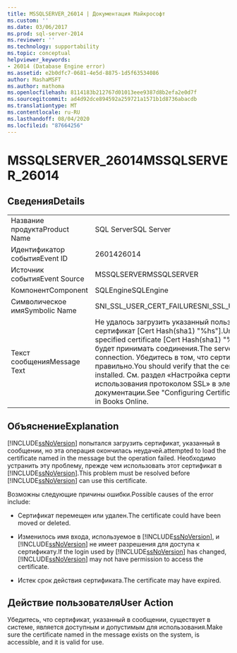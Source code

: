 ```yaml
---
title: MSSQLSERVER_26014 | Документация Майкрософт
ms.custom: ''
ms.date: 03/06/2017
ms.prod: sql-server-2014
ms.reviewer: ''
ms.technology: supportability
ms.topic: conceptual
helpviewer_keywords:
- 26014 (Database Engine error)
ms.assetid: e2b0dfc7-0681-4e5d-8875-1d5f63534086
author: MashaMSFT
ms.author: mathoma
ms.openlocfilehash: 8114183b212767d01013eee9387d8b2efa2e0d7f
ms.sourcegitcommit: ad4d92dce894592a259721a1571b1d8736abacdb
ms.translationtype: MT
ms.contentlocale: ru-RU
ms.lasthandoff: 08/04/2020
ms.locfileid: "87664256"
---
```

# <a name="mssqlserver_26014"></a><span data-ttu-id="5c72b-102">MSSQLSERVER_26014</span><span class="sxs-lookup"><span data-stu-id="5c72b-102">MSSQLSERVER_26014</span></span>
    
## <a name="details"></a><span data-ttu-id="5c72b-103">Сведения</span><span class="sxs-lookup"><span data-stu-id="5c72b-103">Details</span></span>  
  
|||  
|-|-|  
|<span data-ttu-id="5c72b-104">Название продукта</span><span class="sxs-lookup"><span data-stu-id="5c72b-104">Product Name</span></span>|<span data-ttu-id="5c72b-105">SQL Server</span><span class="sxs-lookup"><span data-stu-id="5c72b-105">SQL Server</span></span>|  
|<span data-ttu-id="5c72b-106">Идентификатор события</span><span class="sxs-lookup"><span data-stu-id="5c72b-106">Event ID</span></span>|<span data-ttu-id="5c72b-107">26014</span><span class="sxs-lookup"><span data-stu-id="5c72b-107">26014</span></span>|  
|<span data-ttu-id="5c72b-108">Источник события</span><span class="sxs-lookup"><span data-stu-id="5c72b-108">Event Source</span></span>|<span data-ttu-id="5c72b-109">MSSQLSERVER</span><span class="sxs-lookup"><span data-stu-id="5c72b-109">MSSQLSERVER</span></span>|  
|<span data-ttu-id="5c72b-110">Компонент</span><span class="sxs-lookup"><span data-stu-id="5c72b-110">Component</span></span>|<span data-ttu-id="5c72b-111">SQLEngine</span><span class="sxs-lookup"><span data-stu-id="5c72b-111">SQLEngine</span></span>|  
|<span data-ttu-id="5c72b-112">Символическое имя</span><span class="sxs-lookup"><span data-stu-id="5c72b-112">Symbolic Name</span></span>|<span data-ttu-id="5c72b-113">SNI_SSL_USER_CERT_FAILURE</span><span class="sxs-lookup"><span data-stu-id="5c72b-113">SNI_SSL_USER_CERT_FAILURE</span></span>|  
|<span data-ttu-id="5c72b-114">Текст сообщения</span><span class="sxs-lookup"><span data-stu-id="5c72b-114">Message Text</span></span>|<span data-ttu-id="5c72b-115">Не удалось загрузить указанный пользователем сертификат [Cert Hash(sha1) "%hs"].</span><span class="sxs-lookup"><span data-stu-id="5c72b-115">Unable to load user-specified certificate [Cert Hash(sha1) "%hs"].</span></span> <span data-ttu-id="5c72b-116">Сервер не будет принимать соединения.</span><span class="sxs-lookup"><span data-stu-id="5c72b-116">The server will not accept a connection.</span></span> <span data-ttu-id="5c72b-117">Убедитесь в том, что сертификат установлен правильно.</span><span class="sxs-lookup"><span data-stu-id="5c72b-117">You should verify that the certificate is correctly installed.</span></span> <span data-ttu-id="5c72b-118">См. раздел «Настройка сертификата для использования протоколом SSL» в электронной документации.</span><span class="sxs-lookup"><span data-stu-id="5c72b-118">See "Configuring Certificate for Use by SSL" in Books Online.</span></span>|  
  
## <a name="explanation"></a><span data-ttu-id="5c72b-119">Объяснение</span><span class="sxs-lookup"><span data-stu-id="5c72b-119">Explanation</span></span>  
 [!INCLUDE[ssNoVersion](../../includes/ssnoversion-md.md)] <span data-ttu-id="5c72b-120">попытался загрузить сертификат, указанный в сообщении, но эта операция окончилась неудачей.</span><span class="sxs-lookup"><span data-stu-id="5c72b-120">attempted to load the certificate named in the message but the operation failed.</span></span> <span data-ttu-id="5c72b-121">Необходимо устранить эту проблему, прежде чем использовать этот сертификат в [!INCLUDE[ssNoVersion](../../includes/ssnoversion-md.md)].</span><span class="sxs-lookup"><span data-stu-id="5c72b-121">This problem must be resolved before [!INCLUDE[ssNoVersion](../../includes/ssnoversion-md.md)] can use this certificate.</span></span>  
  
 <span data-ttu-id="5c72b-122">Возможны следующие причины ошибки.</span><span class="sxs-lookup"><span data-stu-id="5c72b-122">Possible causes of the error include:</span></span>  
  
-   <span data-ttu-id="5c72b-123">Сертификат перемещен или удален.</span><span class="sxs-lookup"><span data-stu-id="5c72b-123">The certificate could have been moved or deleted.</span></span>  
  
-   <span data-ttu-id="5c72b-124">Изменилось имя входа, используемое в [!INCLUDE[ssNoVersion](../../includes/ssnoversion-md.md)], и [!INCLUDE[ssNoVersion](../../includes/ssnoversion-md.md)] не имеет разрешения для доступа к сертификату.</span><span class="sxs-lookup"><span data-stu-id="5c72b-124">If the login used by [!INCLUDE[ssNoVersion](../../includes/ssnoversion-md.md)] has changed, [!INCLUDE[ssNoVersion](../../includes/ssnoversion-md.md)] may not have permission to access the certificate.</span></span>  
  
-   <span data-ttu-id="5c72b-125">Истек срок действия сертификата.</span><span class="sxs-lookup"><span data-stu-id="5c72b-125">The certificate may have expired.</span></span>  
  
## <a name="user-action"></a><span data-ttu-id="5c72b-126">Действие пользователя</span><span class="sxs-lookup"><span data-stu-id="5c72b-126">User Action</span></span>  
 <span data-ttu-id="5c72b-127">Убедитесь, что сертификат, указанный в сообщении, существует в системе, является доступным и допустимым для использования.</span><span class="sxs-lookup"><span data-stu-id="5c72b-127">Make sure the certificate named in the message exists on the system, is accessible, and it is valid for use.</span></span>  
  
  
